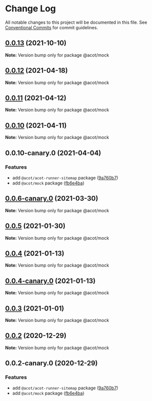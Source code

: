 # Change Log

All notable changes to this project will be documented in this file.
See [Conventional Commits](https://conventionalcommits.org) for commit guidelines.

## [0.0.13](https://github.com/acot-a11y/acot/compare/v0.0.13-canary.0...v0.0.13) (2021-10-10)

**Note:** Version bump only for package @acot/mock

## [0.0.12](https://github.com/acot-a11y/acot/compare/v0.0.11...v0.0.12) (2021-04-18)

**Note:** Version bump only for package @acot/mock

## [0.0.11](https://github.com/acot-a11y/acot/compare/v0.0.10...v0.0.11) (2021-04-12)

**Note:** Version bump only for package @acot/mock

## [0.0.10](https://github.com/acot-a11y/acot/compare/v0.0.10-canary.0...v0.0.10) (2021-04-11)

**Note:** Version bump only for package @acot/mock

## 0.0.10-canary.0 (2021-04-04)

### Features

- add `@acot/acot-runner-sitemap` package ([9a760b7](https://github.com/acot-a11y/acot/commit/9a760b787df44a0febac52ccb254073179786306))
- add `@acot/mock` package ([fb6e4ba](https://github.com/acot-a11y/acot/commit/fb6e4bad5a5562260561c5585eb83ba492bdb6a6))

## [0.0.6-canary.0](https://github.com/acot-a11y/acot/compare/@acot/mock@0.0.5...@acot/mock@0.0.6-canary.0) (2021-03-30)

**Note:** Version bump only for package @acot/mock

## [0.0.5](https://github.com/acot-a11y/acot/compare/@acot/mock@0.0.4...@acot/mock@0.0.5) (2021-01-30)

**Note:** Version bump only for package @acot/mock

## [0.0.4](https://github.com/acot-a11y/acot/compare/@acot/mock@0.0.4-canary.0...@acot/mock@0.0.4) (2021-01-13)

**Note:** Version bump only for package @acot/mock

## [0.0.4-canary.0](https://github.com/acot-a11y/acot/compare/@acot/mock@0.0.3...@acot/mock@0.0.4-canary.0) (2021-01-13)

**Note:** Version bump only for package @acot/mock

## [0.0.3](https://github.com/acot-a11y/acot/compare/@acot/mock@0.0.2...@acot/mock@0.0.3) (2021-01-01)

**Note:** Version bump only for package @acot/mock

## [0.0.2](https://github.com/acot-a11y/acot/compare/@acot/mock@0.0.2-canary.0...@acot/mock@0.0.2) (2020-12-29)

**Note:** Version bump only for package @acot/mock

## 0.0.2-canary.0 (2020-12-29)

### Features

- add `@acot/acot-runner-sitemap` package ([9a760b7](https://github.com/acot-a11y/acot/commit/9a760b787df44a0febac52ccb254073179786306))
- add `@acot/mock` package ([fb6e4ba](https://github.com/acot-a11y/acot/commit/fb6e4bad5a5562260561c5585eb83ba492bdb6a6))

